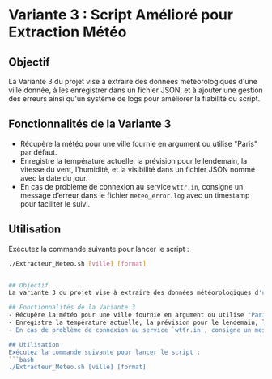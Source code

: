 # Variante 3 : Script Amélioré pour Extraction Météo

## Objectif
La Variante 3 du projet vise à extraire des données météorologiques d'une ville donnée, à les enregistrer dans un fichier JSON, et à ajouter une gestion des erreurs ainsi qu'un système de logs pour améliorer la fiabilité du script.

## Fonctionnalités de la Variante 3
- Récupère la météo pour une ville fournie en argument ou utilise "Paris" par défaut.
- Enregistre la température actuelle, la prévision pour le lendemain, la vitesse du vent, l'humidité, et la visibilité dans un fichier JSON nommé avec la date du jour.
- En cas de problème de connexion au service `wttr.in`, consigne un message d’erreur dans le fichier `meteo_error.log` avec un timestamp pour faciliter le suivi.

## Utilisation
Exécutez la commande suivante pour lancer le script :
```bash
./Extracteur_Meteo.sh [ville] [format]


## Objectif
La variante 3 du projet vise à extraire des données météorologiques d'une ville donnée, à les enregistrer dans un fichier JSON, et à ajouter une gestion des erreurs ainsi qu'un système de logs pour améliorer la fiabilité du script.

## Fonctionnalités de la Variante 3
- Récupère la météo pour une ville fournie en argument ou utilise "Paris" par défaut.
- Enregistre la température actuelle, la prévision pour le lendemain, la vitesse du vent, l'humidité, et la visibilité dans un fichier JSON nommé avec la date du jour.
- En cas de problème de connexion au service `wttr.in`, consigne un message d’erreur dans le fichier `meteo_error.log` avec un timestamp pour faciliter le suivi.

## Utilisation
Exécutez la commande suivante pour lancer le script :
```bash
./Extracteur_Meteo.sh [ville] [format]
